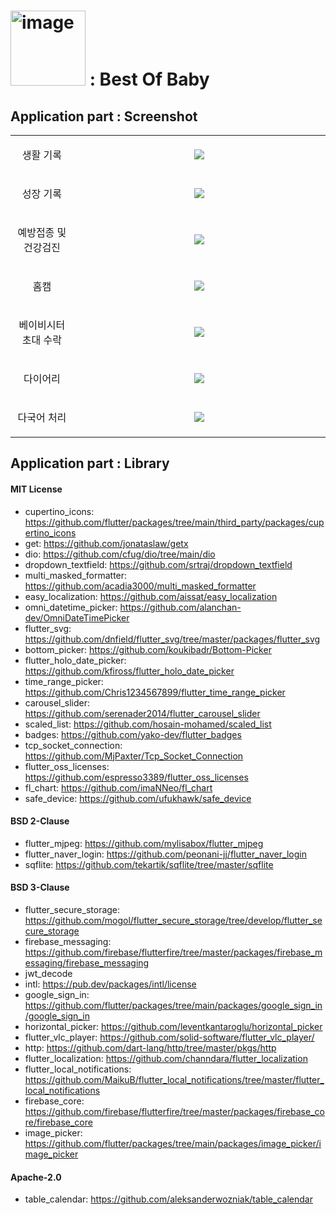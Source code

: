 # <img width="120" alt="image" src="https://github.com/LSTM2023/.github/assets/87134427/6dd0f374-364f-4077-9bdc-1a5105884bbe"> : Best Of Baby

## Application part : Screenshot

<table width="100%">
  <tbody>
    <tr>
      <td width='20%' align=center>
        <p>생활 기록</p>
      </td>
      <td align=center>
        <img src="https://github.com/LSTM2023/BoB-AppPart/assets/87134427/802e4854-c0b9-4d51-86bf-80a5113b326c">
      </td>
    </tr>
    <tr>
      <td width='20%' align=center>
        <p>성장 기록</p>
      </td>
      <td align=center>
        <img src="https://github.com/LSTM2023/BoB-AppPart/assets/87134427/49bc6ce7-5f65-4641-9807-703412f5386f">
      </td>
    </tr>
    <tr>
      <td width='20%' align=center>
        <p>예방접종 및 건강검진</p>
      </td>      
      <td align=center>
        <img src="https://github.com/LSTM2023/BoB-AppPart/assets/87134427/bff1b418-acb8-4648-a7c5-60d6b4118421">
      </td>
    </tr>
    <tr>
      <td width='20%' align=center>
        <p>홈캠</p>
      </td>
      <td align=center>
        <img src="https://github.com/LSTM2023/BoB-AppPart/assets/87134427/a7e35d43-3940-436a-a114-19d3a58285ca">
      </td>
    </tr>     
    <tr>
      <td width='20%' align=center>
        <p>베이비시터 초대 수락</p>
      </td>
      <td align=center>
        <img src="https://github.com/LSTM2023/BoB-AppPart/assets/87134427/cb2b474e-98fd-457f-860e-b9671b3e90e6">
      </td>
    </tr>
    <tr>
      <td width='20%' align=center>
        <p>다이어리</p>
      </td>
      <td align=center>
        <img src="https://github.com/LSTM2023/BoB-AppPart/assets/87134427/cbb9728e-3cf0-4d88-b622-1724f110ef13">
      </td>
    </tr> 
    <tr>
      <td width='20%' align=center>
        <p>다국어 처리</p>
      </td>
      <td align=center>
        <img src="https://github.com/LSTM2023/BoB-AppPart/assets/87134427/22958788-422c-46a5-9a13-4ec39599cb3e">
      </td>
    </tr> 
  </tbody>
</table>

## Application part : Library
#### MIT License
- cupertino_icons: https://github.com/flutter/packages/tree/main/third_party/packages/cupertino_icons
- get: https://github.com/jonataslaw/getx
- dio: https://github.com/cfug/dio/tree/main/dio
- dropdown_textfield: https://github.com/srtraj/dropdown_textfield
- multi_masked_formatter: https://github.com/acadia3000/multi_masked_formatter
- easy_localization: https://github.com/aissat/easy_localization
- omni_datetime_picker: https://github.com/alanchan-dev/OmniDateTimePicker
- flutter_svg: https://github.com/dnfield/flutter_svg/tree/master/packages/flutter_svg
- bottom_picker: https://github.com/koukibadr/Bottom-Picker
- flutter_holo_date_picker: https://github.com/kfiross/flutter_holo_date_picker
- time_range_picker: https://github.com/Chris1234567899/flutter_time_range_picker
- carousel_slider: https://github.com/serenader2014/flutter_carousel_slider
- scaled_list: https://github.com/hosain-mohamed/scaled_list
- badges: https://github.com/yako-dev/flutter_badges
- tcp_socket_connection: https://github.com/MjPaxter/Tcp_Socket_Connection
- flutter_oss_licenses: https://github.com/espresso3389/flutter_oss_licenses
- fl_chart: https://github.com/imaNNeo/fl_chart
- safe_device: https://github.com/ufukhawk/safe_device

#### BSD 2-Clause
- flutter_mjpeg: https://github.com/mylisabox/flutter_mjpeg
- flutter_naver_login: https://github.com/peonani-jj/flutter_naver_login
- sqflite: https://github.com/tekartik/sqflite/tree/master/sqflite

#### BSD 3-Clause
- flutter_secure_storage: https://github.com/mogol/flutter_secure_storage/tree/develop/flutter_secure_storage
- firebase_messaging: https://github.com/firebase/flutterfire/tree/master/packages/firebase_messaging/firebase_messaging
- jwt_decode
- intl: https://pub.dev/packages/intl/license
- google_sign_in: https://github.com/flutter/packages/tree/main/packages/google_sign_in/google_sign_in
- horizontal_picker: https://github.com/leventkantaroglu/horizontal_picker
- flutter_vlc_player: https://github.com/solid-software/flutter_vlc_player/
- http: https://github.com/dart-lang/http/tree/master/pkgs/http
- flutter_localization: https://github.com/channdara/flutter_localization
- flutter_local_notifications: https://github.com/MaikuB/flutter_local_notifications/tree/master/flutter_local_notifications
- firebase_core: https://github.com/firebase/flutterfire/tree/master/packages/firebase_core/firebase_core
- image_picker: https://github.com/flutter/packages/tree/main/packages/image_picker/image_picker

#### Apache-2.0
- table_calendar: https://github.com/aleksanderwozniak/table_calendar

